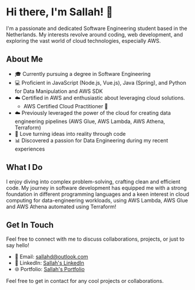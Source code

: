 # Hi there, I'm Sallah! 👋

I'm a passionate and dedicated Software Engineering student based in the Netherlands. My interests revolve around coding, web development, and exploring the vast world of cloud technologies, especially AWS.

## About Me
- 🎓 Currently pursuing a degree in Software Engineering
- 💻 Proficient in JavaScript (Node.js, Vue.js), Java (Spring), and Python for Data Manipulation and AWS SDK
- ☁️ Certified in AWS and enthusiastic about leveraging cloud solutions.
    - AWS Certified Cloud Practitioner 🥇
- ☁️ Previously leveraged the power of the cloud for creating data engineering pipelines (AWS Glue, AWS Lambda, AWS Athena, Terraform) 
- 🌟 Love turning ideas into reality through code
- 📊 Discovered a passion for Data Engineering during my recent experiences

## What I Do
I enjoy diving into complex problem-solving, crafting clean and efficient code. My journey in software development has equipped me with a strong foundation in different programming languages and a keen interest in cloud computing for data-engineering workloads, using AWS Lambda, AWS Glue and AWS Athena automated using Terraform!

## Get In Touch
Feel free to connect with me to discuss collaborations, projects, or just to say hello!
- 📧 Email: [sallahd@outlook.com](mailto:sallahd@outlook.com)
- 🔗 LinkedIn: [Sallah's LinkedIn](https://www.linkedin.com/in/sallah/](https://www.linkedin.com/in/sallaheddine-dari/))
- 🌐 Portfolio: [Sallah's Portfolio](https://www.sallahdari.com)

Feel free to get in contact for any cool projects or collaborations.


